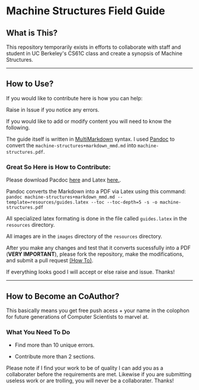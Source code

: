 # Machine Structures Field Guide

## What is This?
This repository temporarily exists in efforts to collaborate with staff and student in UC Berkeley's CS61C class and create a synopsis of Machine Structures. 

___
## How to Use?
If you would like to contribute here is how you can help:

 Raise in Issue if you notice any errors.

If you would like to add or modify content you will need to know the following.

The guide itself is written in [MultiMarkdown](http://fletcherpenney.net/multimarkdown/) syntax.
I used [Pandoc](johnmacfarlane.net/pandoc/) to convert the `machine-structures+markdown_mmd.md` into `machine-structures.pdf`. 

### Great So Here is How to Contribute: 

Please download Pacdoc [here](http://johnmacfarlane.net/pandoc/installing.html) and Latex [here.](http://miktex.org/).

Pandoc converts the Markdown into a PDF via Latex using this command:
`pandoc machine-structures+markdown_mmd.md --template=resources/guides.latex --toc --toc-depth=5 -s -o machine-structures.pdf` 

All specialized latex formating is done in the file called `guides.latex` in the `resources` directory. 

All images are in the `images` directory of the  `resources` directory. 

After you make any changes and test that it converts sucessfully into a PDF (**VERY IMPORTANT**), please fork the repository, make the modifications, and submit a pull request [(How To)](https://help.github.com/articles/using-pull-requests).

If everything looks good I will accept or else raise and issue. Thanks!

___
## How to Become an CoAuthor?
This basically means you get free push acess + your name in the colophon for future generations of Computer Scientists to marvel at.

### What You Need To Do

- Find more than 10 unique errors.

- Contribute more than 2 sections.

Please note if I find your work to be of quality I can add you as a collaborater  before the requirements are met. Likewise if you are submitting useless work or are trolling, you will never be a collaborater.  Thanks!

